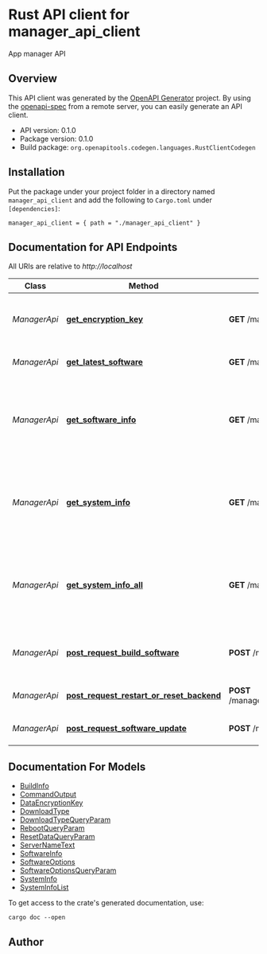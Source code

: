 # Rust API client for manager_api_client

App manager API


## Overview

This API client was generated by the [OpenAPI Generator](https://openapi-generator.tech) project.  By using the [openapi-spec](https://openapis.org) from a remote server, you can easily generate an API client.

- API version: 0.1.0
- Package version: 0.1.0
- Build package: `org.openapitools.codegen.languages.RustClientCodegen`

## Installation

Put the package under your project folder in a directory named `manager_api_client` and add the following to `Cargo.toml` under `[dependencies]`:

```
manager_api_client = { path = "./manager_api_client" }
```

## Documentation for API Endpoints

All URIs are relative to *http://localhost*

Class | Method | HTTP request | Description
------------ | ------------- | ------------- | -------------
*ManagerApi* | [**get_encryption_key**](docs/ManagerApi.md#get_encryption_key) | **GET** /manager_api/encryption_key/{server} | Get encryption key for some server
*ManagerApi* | [**get_latest_software**](docs/ManagerApi.md#get_latest_software) | **GET** /manager_api/latest_software | Download latest software.
*ManagerApi* | [**get_software_info**](docs/ManagerApi.md#get_software_info) | **GET** /manager_api/software_info | Get current software info about currently installed backend and manager.
*ManagerApi* | [**get_system_info**](docs/ManagerApi.md#get_system_info) | **GET** /manager_api/system_info | Get system info about current operating system, hardware and software.
*ManagerApi* | [**get_system_info_all**](docs/ManagerApi.md#get_system_info_all) | **GET** /manager_api/system_info_all | Get system info about current operating system, hardware and software.
*ManagerApi* | [**post_request_build_software**](docs/ManagerApi.md#post_request_build_software) | **POST** /manager_api/request_build_software | Request building the latest software from git.
*ManagerApi* | [**post_request_restart_or_reset_backend**](docs/ManagerApi.md#post_request_restart_or_reset_backend) | **POST** /manager_api/request_restart_or_reset_backend | Restart or reset backend.
*ManagerApi* | [**post_request_software_update**](docs/ManagerApi.md#post_request_software_update) | **POST** /manager_api/request_software_update | Request software update.


## Documentation For Models

 - [BuildInfo](docs/BuildInfo.md)
 - [CommandOutput](docs/CommandOutput.md)
 - [DataEncryptionKey](docs/DataEncryptionKey.md)
 - [DownloadType](docs/DownloadType.md)
 - [DownloadTypeQueryParam](docs/DownloadTypeQueryParam.md)
 - [RebootQueryParam](docs/RebootQueryParam.md)
 - [ResetDataQueryParam](docs/ResetDataQueryParam.md)
 - [ServerNameText](docs/ServerNameText.md)
 - [SoftwareInfo](docs/SoftwareInfo.md)
 - [SoftwareOptions](docs/SoftwareOptions.md)
 - [SoftwareOptionsQueryParam](docs/SoftwareOptionsQueryParam.md)
 - [SystemInfo](docs/SystemInfo.md)
 - [SystemInfoList](docs/SystemInfoList.md)


To get access to the crate's generated documentation, use:

```
cargo doc --open
```

## Author



